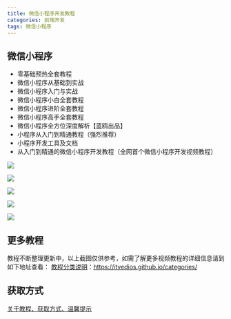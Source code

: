 ```yaml
---
title: 微信小程序开发教程
categories: 前端开发
tags: 微信小程序
---
```


## 微信小程序

- 零基础预热全套教程
- 微信小程序从基础到实战
- 微信小程序入门与实战
- 微信小程序小白全套教程
- 微信小程序进阶全套教程
- 微信小程序高手全套教程
- 微信小程序全方位深度解析【蓝鸥出品】
- 小程序从入门到精通教程（强烈推荐）
- 小程序开发工具及文档
- 从入门到精通的微信小程序开发教程（全网首个微信小程序开发视频教程）

![](http://oqn6ggw87.bkt.clouddn.com/微信小程序1.png)

<!--more-->

![](http://oqn6ggw87.bkt.clouddn.com/微信小程序2.png)

![](http://oqn6ggw87.bkt.clouddn.com/微信小程序3.png)

![](http://oqn6ggw87.bkt.clouddn.com/微信小程序4.png)

![](http://oqn6ggw87.bkt.clouddn.com/微信小程序5.png)

## 更多教程

教程不断整理更新中，以上截图仅供参考，如需了解更多视频教程的详细信息请到如下地址查看：
[教程分类说明](https://itvedios.github.io/categories/)：<https://itvedios.github.io/categories/>

## 获取方式

[关于教程、获取方式、温馨提示](https://itvedios.github.io/about/)